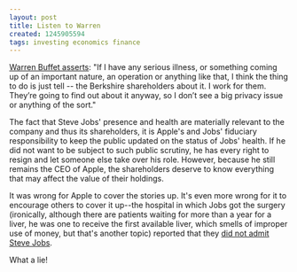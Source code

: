 ```yaml
---
layout: post
title: Listen to Warren
created: 1245905594
tags: investing economics finance
---
```

[Warren Buffet asserts](http://www.bloomberg.com/apps/news?pid=20601087&sid=ahB_YmpWUynA): "If I have any serious illness, or something coming up of an important nature, an operation or anything like that, I think the thing to do is just tell -- the Berkshire shareholders about it. I work for them. They’re going to find out about it anyway, so I don’t see a big privacy issue or anything of the sort."

The fact that Steve Jobs' presence and health are materially relevant to the company and thus its shareholders, it is Apple's and Jobs' fiduciary responsibility to keep the public updated on the status of Jobs' health. If he did not want to be subject to such public scrutiny, he has every right to resign and let someone else take over his role. However, because he still remains the CEO of Apple, the shareholders deserve to know everything that may affect the value of their holdings.

It was wrong for Apple to cover the stories up. It's even more wrong for it to encourage others to cover it up--the hospital in which Jobs got the surgery (ironically, although there are patients waiting for more than a year for a liver, he was one to receive the first available liver, which smells of improper use of money, but that's another topic) reported that they [did not admit Steve Jobs](http://www.forbes.com/2009/06/24/hospital-lies-about-jobs-technology-forbes.html).

What a lie!
